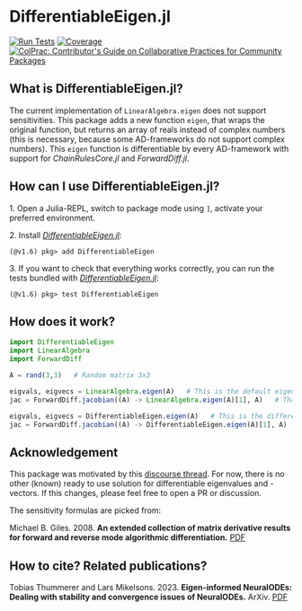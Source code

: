 # DifferentiableEigen.jl
[![Run Tests](https://github.com/ThummeTo/DifferentiableEigen.jl/actions/workflows/Test.yml/badge.svg)](https://github.com/ThummeTo/DifferentiableEigen.jl/actions/workflows/Test.yml)
[![Coverage](https://codecov.io/gh/ThummeTo/DifferentiableEigen.jl/branch/main/graph/badge.svg)](https://codecov.io/gh/ThummeTo/DifferentiableEigen.jl)
[![ColPrac: Contributor's Guide on Collaborative Practices for Community Packages](https://img.shields.io/badge/ColPrac-Contributor's%20Guide-blueviolet)](https://github.com/SciML/ColPrac)

## What is DifferentiableEigen.jl?
The current implementation of `LinearAlgebra.eigen` does not support sensitivities. 
This package adds a new function `eigen`, that wraps the original function, but returns an array of reals instead of complex numbers (this is necessary, because some AD-frameworks do not support complex numbers). 
This `eigen` function is differentiable by every AD-framework with support for *ChainRulesCore.jl* and *ForwardDiff.jl*.

## How can I use DifferentiableEigen.jl?
1\. Open a Julia-REPL, switch to package mode using `]`, activate your preferred environment.

2\. Install [*DifferentiableEigen.jl*](https://github.com/ThummeTo/DifferentiableEigen.jl):
```julia-repl
(@v1.6) pkg> add DifferentiableEigen
```

3\. If you want to check that everything works correctly, you can run the tests bundled with [*DifferentiableEigen.jl*](https://github.com/ThummeTo/DifferentiableEigen.jl):
```julia-repl
(@v1.6) pkg> test DifferentiableEigen
```

## How does it work? 
```julia
import DifferentiableEigen
import LinearAlgebra
import ForwardDiff

A = rand(3,3)   # Random matrix 3x3 

eigvals, eigvecs = LinearAlgebra.eigen(A)   # This is the default eigen-function in Julia. Note, that eigenvalues and -vectors are complex numbers.
jac = ForwardDiff.jacobian((A) -> LinearAlgebra.eigen(A)[1], A)   # That doesn't work!

eigvals, eigvecs = DifferentiableEigen.eigen(A)   # This is the differentiable eigen-function. Note, that eigenvalues and -vectors are not complex numbers, but real arrays!  
jac = ForwardDiff.jacobian((A) -> DifferentiableEigen.eigen(A)[1], A)   # That does work! eigenvalue- and eigenvector-sensitvities
```

## Acknowledgement
This package was motivated by this [discourse thread](https://discourse.julialang.org/t/native-eigenvals-for-differentiable-programming/27126). 
For now, there is no other (known) ready to use solution for differentiable eigenvalues and -vectors. 
If this changes, please feel free to open a PR or discussion.

The sensitivity formulas are picked from:

Michael B. Giles. 2008. **An extended collection of matrix derivative results for forward and reverse mode algorithmic differentiation.** [PDF](https://people.maths.ox.ac.uk/gilesm/files/NA-08-01.pdf)

## How to cite? Related publications?
Tobias Thummerer and Lars Mikelsons. 2023. **Eigen-informed NeuralODEs: Dealing with stability and convergence issues of NeuralODEs.** ArXiv. [PDF](https://arxiv.org/abs/2302.10892)

